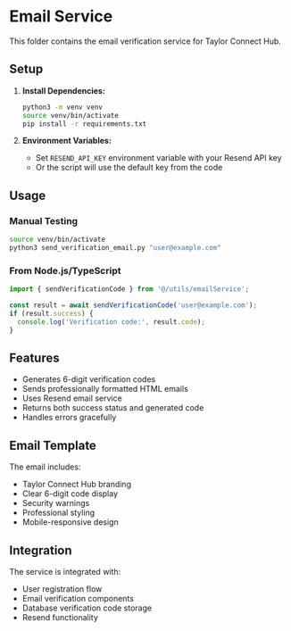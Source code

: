 # Email Service

This folder contains the email verification service for Taylor Connect Hub.

## Setup

1. **Install Dependencies:**
   ```bash
   python3 -m venv venv
   source venv/bin/activate
   pip install -r requirements.txt
   ```

2. **Environment Variables:**
   - Set `RESEND_API_KEY` environment variable with your Resend API key
   - Or the script will use the default key from the code

## Usage

### Manual Testing
```bash
source venv/bin/activate
python3 send_verification_email.py "user@example.com"
```

### From Node.js/TypeScript
```typescript
import { sendVerificationCode } from '@/utils/emailService';

const result = await sendVerificationCode('user@example.com');
if (result.success) {
  console.log('Verification code:', result.code);
}
```

## Features

- Generates 6-digit verification codes
- Sends professionally formatted HTML emails
- Uses Resend email service
- Returns both success status and generated code
- Handles errors gracefully

## Email Template

The email includes:
- Taylor Connect Hub branding
- Clear 6-digit code display
- Security warnings
- Professional styling
- Mobile-responsive design

## Integration

The service is integrated with:
- User registration flow
- Email verification components
- Database verification code storage
- Resend functionality 
